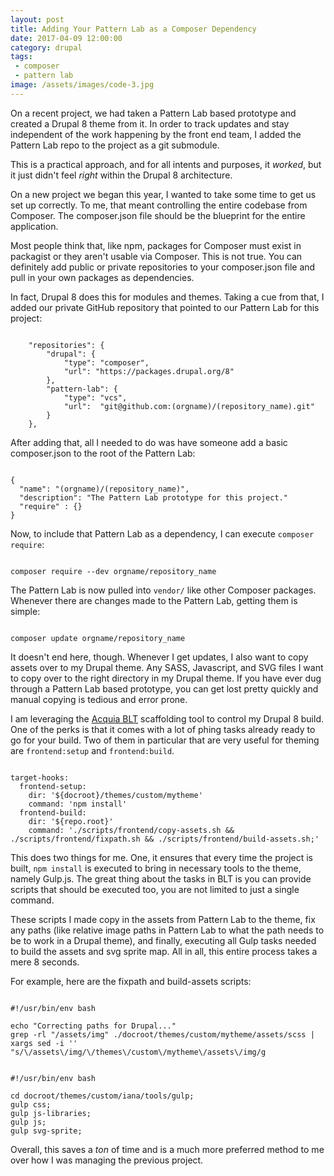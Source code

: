 ```yaml
---
layout: post
title: Adding Your Pattern Lab as a Composer Dependency
date: 2017-04-09 12:00:00
category: drupal
tags:
 - composer
 - pattern lab
image: /assets/images/code-3.jpg
---
```


On a recent project, we had taken a Pattern Lab based prototype and created a Drupal 8 theme from it. In order to track updates and stay independent of the work happening by the front end team, I added the Pattern Lab repo to the project as a git submodule. 

This is a practical approach, and for all intents and purposes, it _worked_, but it just didn't feel _right_ within the Drupal 8 architecture.

On a new project we began this year, I wanted to take some time to get us set up correctly. To me, that meant controlling the entire codebase from Composer. The composer.json file should be the blueprint for the entire application. 

Most people think that, like npm, packages for Composer must exist in packagist or they aren't usable via Composer. This is not true. You can definitely add public or private repositories to your composer.json file and pull in your own packages as dependencies. 

In fact, Drupal 8 does this for modules and themes. Taking a cue from that, I added our private GitHub repository that pointed to our Pattern Lab for this project:

<pre class="language-json"><code class="language-json">
    "repositories": {
        "drupal": {
            "type": "composer",
            "url": "https://packages.drupal.org/8"
        },
        "pattern-lab": {
            "type": "vcs",
            "url":  "git@github.com:(orgname)/(repository_name).git"
        }
    },
</code></pre>

After adding that, all I needed to do was have someone add a basic composer.json to the root of the Pattern Lab:

<pre class="language-json"><code class="language-json">
{
  "name": "(orgname)/(repository_name)",
  "description": "The Pattern Lab prototype for this project."
  "require" : {}
}
</code></pre>

Now, to include that Pattern Lab as a dependency, I can execute `composer require`:

<pre class="language-bash"><code class="language-bash">
composer require --dev orgname/repository_name
</code></pre> 

The Pattern Lab is now pulled into `vendor/` like other Composer packages. Whenever there are changes made to the Pattern Lab, getting them is simple:

<pre class="language-json"><code class="language-json">
composer update orgname/repository_name
</code></pre>

It doesn't end here, though. Whenever I get updates, I also want to copy assets over to my Drupal theme. Any SASS, Javascript, and SVG files I want to copy over to the right directory in my Drupal theme. If you have ever dug through a Pattern Lab based prototype, you can get lost pretty quickly and manual copying is tedious and error prone.

I am leveraging the <a href="https://github.com/acquia/blt" target="_blank">Acquia BLT</a> scaffolding tool to control my Drupal 8 build. One of the perks is that it comes with a lot of phing tasks already ready to go for your build. Two of them in particular that are very useful for theming are `frontend:setup` and `frontend:build`.

<pre class="language-yaml"><code class="language-yaml">
target-hooks:
  frontend-setup:
    dir: '${docroot}/themes/custom/mytheme'
    command: 'npm install'
  frontend-build:
    dir: '${repo.root}'
    command: './scripts/frontend/copy-assets.sh && ./scripts/frontend/fixpath.sh && ./scripts/frontend/build-assets.sh;'
</code></pre>

This does two things for me. One, it ensures that every time the project is built, `npm install` is executed to bring in necessary tools to the theme, namely Gulp.js. The great thing about the tasks in BLT is you can provide scripts that should be executed too, you are not limited to just a single command.

These scripts I made copy in the assets from Pattern Lab to the theme, fix any paths (like relative image paths in Pattern Lab to what the path needs to be to work in a Drupal theme), and finally, executing all Gulp tasks needed to build the assets and svg sprite map. All in all, this entire process takes a mere 8 seconds.

For example, here are the fixpath and build-assets scripts:

<pre class="language-bash"><code class="language-bash">
#!/usr/bin/env bash

echo "Correcting paths for Drupal..."
grep -rl "/assets/img" ./docroot/themes/custom/mytheme/assets/scss | xargs sed -i '' "s/\/assets\/img/\/themes\/custom\/mytheme\/assets\/img/g
</code></pre>

<pre class="language-bash"><code class="language-bash">
#!/usr/bin/env bash

cd docroot/themes/custom/iana/tools/gulp;
gulp css;
gulp js-libraries;
gulp js;
gulp svg-sprite;
</code></pre>

Overall, this saves a _ton_ of time and is a much more preferred method to me over how I was managing the previous project.
